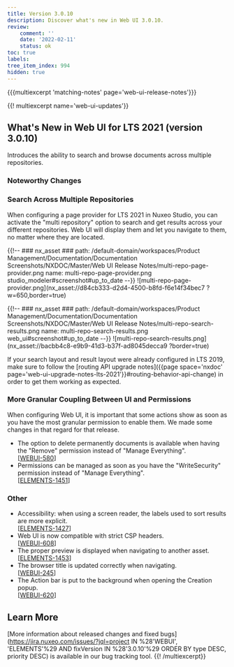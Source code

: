 ```yaml
---
title: Version 3.0.10
description: Discover what's new in Web UI 3.0.10.
review:
    comment: ''
    date: '2022-02-11'
    status: ok
toc: true
labels:
tree_item_index: 994
hidden: true
---
```


{{{multiexcerpt 'matching-notes' page='web-ui-release-notes'}}}

{{! multiexcerpt name='web-ui-updates'}}
## What's New in Web UI for LTS 2021 (version 3.0.10)

Introduces the ability to search and browse documents across multiple repositories.

### Noteworthy Changes

### Search Across Multiple Repositories

When configuring a page provider for LTS 2021 in Nuxeo Studio, you can activate the "multi repository" option to search and get results across your different repositories. Web UI will display them and let you navigate to them, no matter where they are located.

{{!--     ### nx_asset ###
    path: /default-domain/workspaces/Product Management/Documentation/Documentation Screenshots/NXDOC/Master/Web UI Release Notes/multi-repo-page-provider.png
    name: multi-repo-page-provider.png
    studio_modeler#screenshot#up_to_date
--}}
![multi-repo-page-provider.png](nx_asset://d84cb333-d2d4-4500-b8fd-f6e14f34bec7 ?w=650,border=true)

{{!--     ### nx_asset ###
    path: /default-domain/workspaces/Product Management/Documentation/Documentation Screenshots/NXDOC/Master/Web UI Release Notes/multi-repo-search-results.png
    name: multi-repo-search-results.png
    web_ui#screenshot#up_to_date
--}}
![multi-repo-search-results.png](nx_asset://bacbb4c8-e9b9-41d3-b37f-ad8045decca9 ?border=true)

If your search layout and result layout were already configured in LTS 2019, make sure to follow the [routing API upgrade notes]({{page space='nxdoc' page='web-ui-upgrade-notes-lts-2021'}}#routing-behavior-api-change) in order to get them working as expected.

### More Granular Coupling Between UI and Permissions

When configuring Web UI, it is important that some actions show as soon as you have the most granular permission to enable them. We made some changes in that regard for that release.

- The option to delete permanently documents is available when having the "Remove" permission instead of "Manage Everything".<br/>[[WEBUI-580](https://jira.nuxeo.com/browse/WEBUI-580)]
- Permissions can be managed as soon as you have the "WriteSecurity" permission instead of "Manage Everything".<br/>[[ELEMENTS-1451](https://jira.nuxeo.com/browse/ELEMENTS-1451)]

### Other

- Accessibility: when using a screen reader, the labels used to sort results are more explicit.<br/>[[ELEMENTS-1427](https://jira.nuxeo.com/browse/ELEMENTS-1427)]
- Web UI is now compatible with strict CSP headers.<br/>[[WEBUI-608](https://jira.nuxeo.com/browse/WEBUI-608)]
- The proper preview is displayed when navigating to another asset.<br/>[[ELEMENTS-1453](https://jira.nuxeo.com/browse/ELEMENTS-1453)]
- The browser title is updated correctly when navigating.<br/>[[WEBUI-245](https://jira.nuxeo.com/browse/WEBUI-245)]
- The Action bar is put to the background when opening the Creation popup.<br/>[[WEBUI-620](https://jira.nuxeo.com/browse/WEBUI-620)]

## Learn More

[More information about released changes and fixed bugs](https://jira.nuxeo.com/issues/?jql=project IN %28'WEBUI', 'ELEMENTS'%29 AND fixVersion IN %28'3.0.10'%29 ORDER BY type DESC, priority DESC) is available in our bug tracking tool.
{{! /multiexcerpt}}
